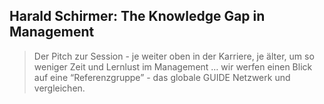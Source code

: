 ## Harald Schirmer: The Knowledge Gap in Management

> Der Pitch zur Session - je weiter oben in der Karriere, je älter, um so weniger Zeit und Lernlust im Management … wir werfen einen Blick auf eine “Referenzgruppe” - das globale GUIDE Netzwerk und vergleichen.